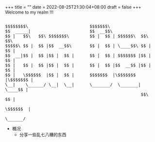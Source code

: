 +++
title =  ""
date = 2022-08-25T21:30:04+08:00
draft = false
+++
Welcome to my realm !!!


<pre style="overflow: visible; white-space: pre-wrap; word-wrap: break-word;">                                      
$$$$$$$$\                        $$$$$$$\                      
$$  _____|                       $$  __$$\                     
$$ |   $$\   $$\ $$$$$$$\        $$ |  $$ | $$$$$$\  $$\   $$\ 
$$$$$\ $$ |  $$ |$$  __$$\       $$ |  $$ | \____$$\ $$ |  $$ |
$$  __|$$ |  $$ |$$ |  $$ |      $$ |  $$ | $$$$$$$ |$$ |  $$ |
$$ |   $$ |  $$ |$$ |  $$ |      $$ |  $$ |$$  __$$ |$$ |  $$ |
$$ |   \$$$$$$  |$$ |  $$ |      $$$$$$$  |\$$$$$$$ |\$$$$$$$ |
\__|    \______/ \__|  \__|      \_______/  \_______| \____$$ |
                                                     $$\   $$ |
                                                     \$$$$$$  |
                                                      \______/                               
</pre>

<!-- ![image-20250922223952649](ascii-art-text.png) -->

+ 概况 
    + 分享一些乱七八糟的东西
